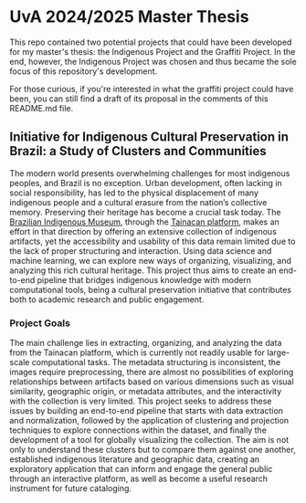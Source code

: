 # UvA 2024/2025 Master Thesis

This repo contained two potential projects that could have been developed for my master's thesis: the Indigenous Project and the Graffiti Project. In the end, however, the Indigenous Project was chosen and thus became the sole focus of this repository's development.

For those curious, if you're interested in what the graffiti project could have been, you can still find a draft of its proposal in the comments of this README.md file.

## Initiative for Indigenous Cultural Preservation in Brazil: a Study of Clusters and Communities

The modern world presents overwhelming challenges for most indigenous peoples, and Brazil is no exception. Urban development, often lacking in social responsibility, has led to the physical displacement of many indigenous people and a cultural erasure from the nation’s collective memory. Preserving their heritage has become a crucial task today. The [Brazilian Indigenous Museum](https://tainacan.museudoindio.gov.br/), through the [Tainacan platform](https://tainacan.org/), makes an effort in that direction by offering an extensive collection of indigenous artifacts, yet the accessibility and usability of this data remain limited due to the lack of proper structuring and interaction. Using data science and machine learning, we can explore new ways of organizing, visualizing, and analyzing this rich cultural heritage. This project thus aims to create an end-to-end pipeline that bridges indigenous knowledge with modern computational tools, being a cultural preservation initiative that contributes both to academic research and public engagement.

### Project Goals

The main challenge lies in extracting, organizing, and analyzing the data from the Tainacan platform, which is currently not readily usable for large-scale computational tasks. The metadata structuring is inconsistent, the images require preprocessing, there are almost no possibilities of exploring relationships between artifacts based on various dimensions such as visual similarity, geographic origin, or metadata attributes, and the interactivity with the collection is very limited. This project seeks to address these issues by building an end-to-end pipeline that starts with data extraction and normalization, followed by the application of clustering and projection techniques to explore connections within the dataset, and finally the development of a tool for globally visualizing the collection. The aim is not only to understand these clusters but to compare them against one another, established indigenous literature and geographic data, creating an exploratory application that can inform and engage the general public through an interactive platform, as well as become a useful research instrument for future cataloging.

<!-- ## Clustering Graffiti Around the World: a Visual Journey into Urban Art

Urban art, particularly graffiti, has long been a powerful form of self-expression and cultural commentary, transforming public spaces into dynamic canvases that challenge societal norms, celebrate diversity, and capture the spirit of urban life. The advent of technology and digital archiving, however, has changed the study and preservation of art, offering new ways to analyze and share cultural heritage. Graffiti, as a globally widespread art form, presents unique opportunities for digital exploration, greatly exemplified by the [Graffiti-Database](https://graffiti-database.com/). This project, therefore, lies at the intersection of artificial intelligence, digital cultural preservation, and visual arts, with a focus on clustering and visualization. Using machine learning techniques, we aim to analyze and interpret graffiti on a large scale, connecting visual patterns, artists’ styles, and geographic locations. This project addresses the need for an organized, accessible graffiti dataset with the possibility of exploring clusters based on artistic features, becoming an interactive tool that allows the general public to navigate and better engage with this form of art.

### Project Goals

The current challenge is to create a structured pipeline to analyze, and later visualize, graffiti images coming from two different online sources, [17K-Graffiti](http://visualdslab.com/papers/17KGraffiti/) and Graffiti-Database. This process starts with data collection through web scraping and image preprocessing, using a graffiti detection model to identify and isolate graffiti elements in each image. Once the dataset is created, we will explore various clustering methods based on visual features. To make these clusters easier to visualize, we’ll use embedding techniques to project high-dimensional data into lower-dimensional spaces.

The clustering will allow us to examine visual similarities among graffiti, providing a basis for comparing the results coming from different models and also comparing our findings to established art literature. We also aim to understand potential geographic connections between clusters, as well as connections between different artists. Our ultimate goal, therefore, is to develop an interactive platform where users can explore graffiti by groupings, geographical location, and artist, enhancing public access and engagement with graffiti art. If time permits, we’d like to go a step further by incorporating a style extraction network that allows users to apply graffiti styles from different clusters to their own images, making the platform even more artistically rich. -->